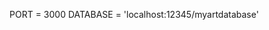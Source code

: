 PORT = 3000
DATABASE = 'localhost:12345/myartdatabase'

[//]: # 'Database should match your local MongoDB database '
